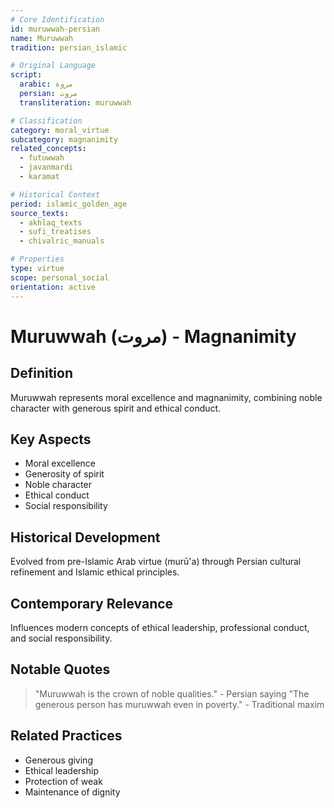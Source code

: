 ```yaml
---
# Core Identification
id: muruwwah-persian
name: Muruwwah
tradition: persian_islamic

# Original Language
script:
  arabic: مروة
  persian: مروت
  transliteration: muruwwah

# Classification
category: moral_virtue
subcategory: magnanimity
related_concepts:
  - futuwwah
  - javanmardi
  - karamat

# Historical Context
period: islamic_golden_age
source_texts:
  - akhlaq_texts
  - sufi_treatises
  - chivalric_manuals

# Properties
type: virtue
scope: personal_social
orientation: active
---
```


# Muruwwah (مروت) - Magnanimity

## Definition
Muruwwah represents moral excellence and magnanimity, combining noble character with generous spirit and ethical conduct.

## Key Aspects
- Moral excellence
- Generosity of spirit
- Noble character
- Ethical conduct
- Social responsibility

## Historical Development
Evolved from pre-Islamic Arab virtue (murū'a) through Persian cultural refinement and Islamic ethical principles.

## Contemporary Relevance
Influences modern concepts of ethical leadership, professional conduct, and social responsibility.

## Notable Quotes
> "Muruwwah is the crown of noble qualities." - Persian saying
> "The generous person has muruwwah even in poverty." - Traditional maxim

## Related Practices
- Generous giving
- Ethical leadership
- Protection of weak
- Maintenance of dignity